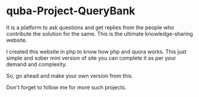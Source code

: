 # quba-Project-QueryBank

It is a platform to ask questions and get replies from the people who contribute the solution for the same. This is the ultimate knowledge-sharing website.

I created this website in php to know how php and quora works. This just simple and sober mini version of site you can complete it as per your demand and complexity.

So, go ahead and make your own version from this.

Don't forget to follow me for more such projects.